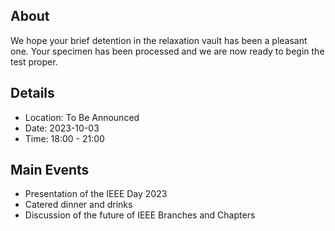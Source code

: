 ## About
We hope your brief detention in the relaxation vault has been a pleasant one.
Your specimen has been processed and we are now ready to begin the test proper.

## Details
- Location: To Be Announced
- Date: 2023-10-03
- Time: 18:00 - 21:00

## Main Events
- Presentation of the IEEE Day 2023
- Catered dinner and drinks
- Discussion of the future of IEEE Branches and Chapters
